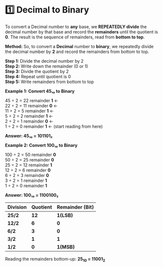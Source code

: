 # 1️⃣ Decimal to Binary


To convert a Decimal number to **any** base, we **REPEATEDLY divide** the decimal number by that base and record the **remainders** until the quotient is **0**. The result is the sequence of remainders, read from **bottom to top**.

**Method:** So, to convert a **Decimal** number to **binary**, we repeatedly divide the decimal number by **2** and record the remainders from bottom to top.

<div class="steps">
   <div class="step"><strong>Step 1:</strong> Divide the decimal number by 2</div>
   <div class="step"><strong>Step 2:</strong> Write down the remainder (0 or 1)</div>
   <div class="step"><strong>Step 3:</strong> Divide the quotient by 2</div>
   <div class="step"><strong>Step 4:</strong> Repeat until quotient is 0</div>
   <div class="step"><strong>Step 5:</strong> Write remainders from bottom to top</div>
</div>

**Example 1:** **Convert 45₁₀ to Binary**

<div class="example">
    <!-- <h4>Example 1: Convert 45₁₀ to Binary</h4> -->
    <div class="calculation">
45 ÷ 2 = 22 remainder <strong>1</strong> ←<br>
22 ÷ 2 = 11 remainder <strong>0</strong> ←<br>
11 ÷ 2 = 5  remainder <strong>1</strong> ←<br>
5  ÷ 2 = 2  remainder <strong>1</strong> ←<br>
2  ÷ 2 = 1  remainder <strong>0</strong> ←<br>
1  ÷ 2 = 0  remainder <strong>1</strong> ← (start reading from here)

<strong>Answer: 45₁₀ = 101101₂</strong>

   </div>
</div>

**Example 2:** **Convert 100₁₀ to Binary**

<div class="example">
<div class="calculation">
100 ÷ 2 = 50 remainder <strong>0</strong><br>
50 ÷ 2 = 25 remainder <strong>0</strong><br>
25 ÷ 2 = 12 remainder <strong>1</strong><br>
12 ÷ 2 = 6 remainder <strong>0</strong><br>
6 ÷ 2 = 3 remainder <strong>0</strong><br>
3 ÷ 2 = 1 remainder <strong>1</strong><br>
1 ÷ 2 = 0 remainder <strong>1</strong><br>

<strong>Answer: 100₁₀ = 1100100₂</strong>

</div>

</div>
<div class="example>

**Example 3:** **Convert 25<sub>10</sub> to Binary**

<div class="calculation">

| **Division** | **Quotient** | **Remainder (Bit)** |
| :----------- | :----------- | :------------------ |
| **25/2**     | **12**       | **1(LSB)**          |
| **12/2**     | **6**        | **0**               |
| **6/2**      | **3**        | **0**               |
| **3/2**      | **1**        | **1**               |
| **1/2**      | **0**        | **1(MSB)**          |

</div>
</div>

Reading the remainders bottom-up: **25<sub>10</sub> = 11001<sub>2</sub>**